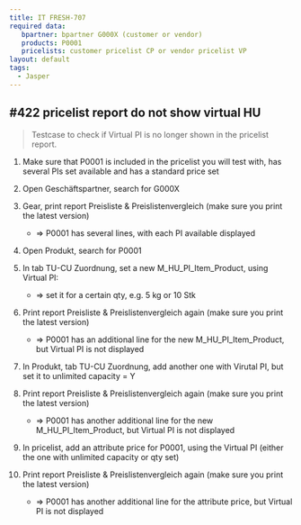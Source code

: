 ```yaml
---
title: IT FRESH-707
required data:
   bpartner: bpartner G000X (customer or vendor)
   products: P0001
   pricelists: customer pricelist CP or vendor pricelist VP   
layout: default
tags:
  - Jasper
---
```

## #422 pricelist report do not show virtual HU

> Testcase to check if Virtual PI is no longer shown in the pricelist report.

1. Make sure that P0001 is included in the pricelist you will test with, has several PIs set available and has a standard price set

1. Open Geschäftspartner, search for G000X

1. Gear, print report Preisliste & Preislistenvergleich (make sure you print the latest version)
	* => P0001 has several lines, with each PI available displayed

1. Open Produkt, search for P0001

1. In tab TU-CU Zuordnung, set a new M_HU_PI_Item_Product, using Virtual PI:
	* => set it for a certain qty, e.g.  5 kg or 10 Stk
	
1. Print report Preisliste & Preislistenvergleich again (make sure you print the latest version)
	* => P0001 has an additional line for the new M_HU_PI_Item_Product, but Virtual PI is not displayed
	
1. In Produkt, tab TU-CU Zuordnung, add another one with Virutal PI, but set it to unlimited capacity = Y

1. Print report Preisliste & Preislistenvergleich again (make sure you print the latest version)
	* => P0001 has another additional line for the new M_HU_PI_Item_Product, but Virtual PI is not displayed
	
1. In pricelist, add an attribute price for P0001, using the Virtual PI (either the one with unlimited capacity or qty set)

1. Print report Preisliste & Preislistenvergleich again (make sure you print the latest version)
	* => P0001 has another additional line for the attribute price, but Virtual PI is not displayed